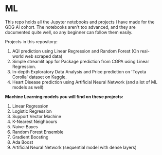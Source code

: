 # ML
This repo holds all the Jupyter notebooks and projects I have made for the GDG AI cohort. The notebooks aren't too advanced, and they are documented quite well, so any beginner can follow them easily.

Projects in this repository:
1. AQI prediction using Linear Regression and Random Forest (On real-world web scraped data)
2. Simple streamlit app for Package prediction from CGPA using Linear Regression.
3. In-depth Exploratory Data Analysis and Price prediction on 'Toyota Corolla' dataset on Kaggle.
4. Heart Disease prediction using Artificial Neural Network (and a lot of ML models as well)

**Machine Learning models you will find on these projects:**
1. Linear Regression
2. Logistic Regression
3. Support Vector Machine
4. K-Nearest Neighbours
5. Naive-Bayes
6. Random Forest Ensemble
7. Gradient Boosting
8. Ada Boost
9. Artificial Neural Network (sequential model with dense layers)
